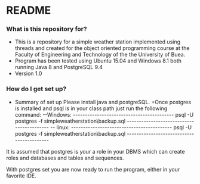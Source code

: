 # README #

### What is this repository for? ###

* This is a repository for a simple weather station implemented using threads and created for the object oriented programming course at the Faculty of Engineering and Technology of the the University of Buea.
* Program has been tested using Ubuntu 15.04 and Windows 8.1 both running Java 8 and PostgreSQL 9.4
* Version 1.0

### How do I get set up? ###

* Summary of set up
Please install java and postgreSQL. 
+Once postgres is installed and psql is in your class path just run the following command: 
       --Windows: 
                   ------------------------------------------
                   psql -U postgres -f simpleweatherstation\backup.sql
                   ------------------------------------------
       -- linux: 
                  ------------------------------------------
                   psql -U postgres -f simpleweatherstation\backup.sql
                   ------------------------------------------

It is assumed that postgres is your a role in your DBMS which can create roles and databases and tables and sequences. 

With postgres set you are now ready to run the program, either in your favorite IDE. 